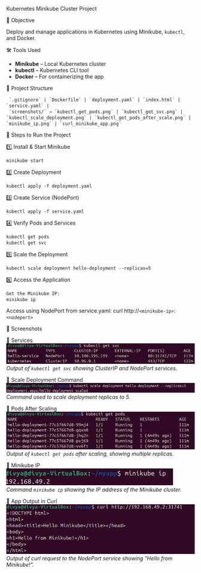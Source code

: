 Kubernetes Minikube Cluster Project


📌 Objective
  
Deploy and manage applications in Kubernetes using Minikube, `kubectl`, and Docker.
  


🛠 Tools Used  
- **Minikube** – Local Kubernetes cluster  
- **kubectl** – Kubernetes CLI tool  
- **Docker** – For containerizing the app  


📂 Project Structure  

     `.gitignore` | `Dockerfile` | `deployment.yaml` | `index.html` | `service.yaml` |  
     `screenshots/` → `kubectl_get_pods.png` | `kubectl_get_svc.png` | `kubectl_scale_deployment.png` | `kubectl_get_pods_after_scale.png` | `minikube_ip.png` | `curl_minikube_app.png`

                       
🚀 Steps to Run the Project

1️⃣ Install & Start Minikube
  
    minikube start

2️⃣ Create Deployment

    kubectl apply -f deployment.yaml

3️⃣ Create Service (NodePort)

    kubectl apply -f service.yaml

4️⃣ Verify Pods and Services

    kubectl get pods
    kubectl get svc

5️⃣ Scale the Deployment

    kubectl scale deployment hello-deployment --replicas=5

6️⃣ Access the Application

    Get the Minikube IP:
    minikube ip

Access using NodePort from service.yaml:
     curl http://`<minikube-ip>`:`<nodeport>`


📸 Screenshots  
  
  🔹 Services  
    [![Services](screenshots/kubectl_get_svc.png)](screenshots/kubectl_get_svc.png)  
    *Output of `kubectl get svc` showing ClusterIP and NodePort services.*  

  🔹 Scale Deployment Command  
    [![Scale Deployment](screenshots/kubectl_scale_deployment.png)](screenshots/kubectl_scale_deployment.png)  
    *Command used to scale deployment replicas to 5.*  

  🔹 Pods After Scaling  
    [![Pods After Scale](screenshots/kubectl_get_pods_after_scale.png)](screenshots/kubectl_get_pods_after_scale.png)  
    *Output of `kubectl get pods` after scaling, showing multiple replicas.*  

  🔹 Minikube IP  
    [![Minikube IP](screenshots/minikube_ip.png)](screenshots/minikube_ip.png)  
    *Command `minikube ip` showing the IP address of the Minikube cluster.*  

  🔹 App Output in Curl  
    [![Curl Output](screenshots/curl_minikube_app.png)](screenshots/curl_minikube_app.png)  
    *Output of curl request to the NodePort service showing "Hello from Minikube!".*  



